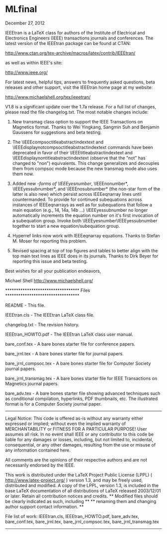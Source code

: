 # MLfinal

December 27, 2012


IEEEtran is a LaTeX class for authors of the Institute of Electrical and
Electronics Engineers (IEEE) transactions journals and conferences.
The latest version of the IEEEtran package can be found at CTAN:

http://www.ctan.org/tex-archive/macros/latex/contrib/IEEEtran/

as well as within IEEE's site:

http://www.ieee.org/

For latest news, helpful tips, answers to frequently asked questions,
beta releases and other support, visit the IEEEtran home page at my
website:

http://www.michaelshell.org/tex/ieeetran/

V1.8 is a significant update over the 1.7a release. For a full list of
changes, please read the file changelog.txt. The most notable changes
include:


 1) New transmag class option to support the IEEE Transactions on Magnetics
    format. Thanks to Wei Yingkang, Sangmin Suh and Benjamin Gaussens
    for suggestions and beta testing.

 2) The \IEEEcompsoctitleabstractindextext and 
    \IEEEdisplaynotcompsoctitleabstractindextext
    commands have been deprecated in favor of their
    \IEEEtitleabstractindextext and \IEEEdisplaynontitleabstractindextext
    (observe that the "not" has changed to "non") equivalents. This change
    generalizes and decouples them from compsoc mode because the new
    transmag mode also uses them now.

 3) Added new *-forms of \IEEEyesnumber*, \IEEEnonumber*, \IEEEyessubnumber*,
    and \IEEEnosubnumber* (the non-star form of the latter is also new) which
    persist across IEEEeqnarray lines until countermanded. To provide for
    continued subequations across instances of IEEEeqnarrays as well as for
    subequations that follow a main equation (e.g., 14, 14a, 14b ...)
    \IEEEyessubnumber no longer automatically increments the equation number
    on it's first invocation of a subequation group. Invoke both
    \IEEEyesnumber\IEEEyessubnumber together to start a new
    equation/subequation group.
 
 4) Hyperref links now work with IEEEeqnarray equations.
    Thanks to Stefan M. Moser for reporting this problem.

 5) Revised spacing at top of top figures and tables to better
    align with the top main text lines as IEEE does in its journals. 
    Thanks to Dirk Beyer for reporting this issue and beta testing.


Best wishes for all your publication endeavors,

Michael Shell
http://www.michaelshell.org/


********************************** Files **********************************

README                 - This file.

IEEEtran.cls           - The IEEEtran LaTeX class file.

changelog.txt          - The revision history.

IEEEtran_HOWTO.pdf     - The IEEEtran LaTeX class user manual.

bare_conf.tex          - A bare bones starter file for conference papers.

bare_jrnl.tex          - A bare bones starter file for journal papers.

bare_jrnl_compsoc.tex  - A bare bones starter file for Computer Society
                         journal papers.

bare_jrnl_transmag.tex - A bare bones starter file for IEEE Transactions
                         on Magnetics journal papers.

bare_adv.tex           - A bare bones starter file showing advanced
                         techniques such as conditional compilation,
                         hyperlinks, PDF thumbnails, etc. The illustrated
                         format is for a Computer Society journal paper.

***************************************************************************
Legal Notice:
This code is offered as-is without any warranty either expressed or
implied; without even the implied warranty of MERCHANTABILITY or
FITNESS FOR A PARTICULAR PURPOSE! 
User assumes all risk.
In no event shall IEEE or any contributor to this code be liable for
any damages or losses, including, but not limited to, incidental,
consequential, or any other damages, resulting from the use or misuse
of any information contained here.

All comments are the opinions of their respective authors and are not
necessarily endorsed by the IEEE.

This work is distributed under the LaTeX Project Public License (LPPL)
( http://www.latex-project.org/ ) version 1.3, and may be freely used,
distributed and modified. A copy of the LPPL, version 1.3, is included
in the base LaTeX documentation of all distributions of LaTeX released
2003/12/01 or later.
Retain all contribution notices and credits.
** Modified files should be clearly indicated as such, including  **
** renaming them and changing author support contact information. **

File list of work: IEEEtran.cls, IEEEtran_HOWTO.pdf, bare_adv.tex,
                   bare_conf.tex, bare_jrnl.tex, bare_jrnl_compsoc.tex,
                   bare_jrnl_transmag.tex
***************************************************************************
